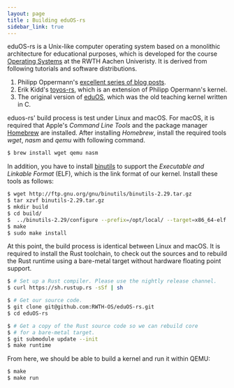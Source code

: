 ```yaml
---
layout: page
title : Building eduOS-rs
sidebar_link: true
---
```


eduOS-rs is a Unix-like computer operating system based on a monolithic architecture for educational purposes, which is developed for the course [Operating Systems][acsos] at the RWTH Aachen Univeristy.
It is derived from following tutorials and software distributions.

1. Philipp Oppermann's [excellent series of blog posts][opp].
2. Erik Kidd's [toyos-rs][kidd], which is an extension of Philipp Opermann's kernel.
3. The original version of [eduOS][stlankes], which was the old teaching kernel written in C.

[opp]: http://blog.phil-opp.com/
[kidd]: http://www.randomhacks.net/bare-metal-rust/
[stlankes]: http://rwth-os.github.io/eduOS/
[rust-barebones-kernel]: https://github.com/thepowersgang/rust-barebones-kernel
[acsos]: http://www.os.rwth-aachen.de/

eduos-rs' build process is test under Linux and macOS.
For macOS, it is required that Apple's *Command Line Tools* and the package manager [Homebrew](https://brew.sh) are installed.
After installing *Homebrew*, install the required tools *wget*, *nasm* and *qemu* with following command.

```sh
$ brew install wget qemu nasm
```

In addition, you have to install [binutils](https://www.gnu.org/software/binutils/) to support the *Executable and Linkable Format* (ELF), which is the link format of our kernel.
Install these tools as follows:

```sh
$ wget http://ftp.gnu.org/gnu/binutils/binutils-2.29.tar.gz
$ tar xzvf binutils-2.29.tar.gz
$ mkdir build
$ cd build/
$  ../binutils-2.29/configure --prefix=/opt/local/ --target=x86_64-elf --disable-multilib --disable-nls --disable-werror
$ make
$ sudo make install
```

At this point, the build process is identical between Linux and macOS.
It is required to install the Rust toolchain, to check out the sources and to rebuild the Rust runtime using a
bare-metal target without hardware floating point support.

```sh
$ # Set up a Rust compiler. Please use the nightly release channel.
$ curl https://sh.rustup.rs -sSf | sh

$ # Get our source code.
$ git clone git@github.com:RWTH-OS/eduOS-rs.git
$ cd eduOS-rs

$ # Get a copy of the Rust source code so we can rebuild core
$ # for a bare-metal target.
$ git submodule update --init
$ make runtime
```

From here, we should be able to build a kernel and run it within QEMU:

```sh
$ make
$ make run
```
